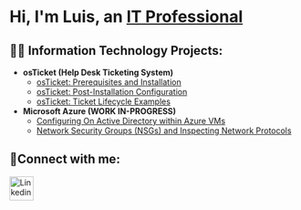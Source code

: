 
<!--
**King-Gon1611/King-Gon1611** is a ✨ _special_ ✨ repository because its `README.md` (this file) appears on your GitHub profile.

Here are some ideas to get you started:

- 🔭 I’m currently working on Comptia A+...
- 🌱 I’m currently learning about Cloud Computing...
- 👯 I’m looking to collaborate on artrificial intelligence...
- 🤔 I’m looking for help with searching for positions for beginners ...
- 💬 Ask me about ...
- 📫 How to reach me: ...
- 😄 Pronouns: ...
- ⚡ Fun fact: ...
-->
<h1>Hi, I'm Luis, an <a href="https://www.linkedin.com/in/luis-gonzalez-salas-976642205/">IT Professional</a>
  </h1>

<h2>👨‍💻 Information Technology Projects:</h2>

- <b>osTicket (Help Desk Ticketing System)</b>
  - [osTicket: Prerequisites and Installation](https://github.com/King-Gon1611/_osTicketpre)
  - [osTicket: Post-Installation Configuration](https://github.com/King-Gon1611/post-install-config)
  - [osTicket: Ticket Lifecycle Examples](https://github.com/joshmadakorcc/ticket-lifecycle)
- <b>Microsoft Azure (WORK IN-PROGRESS)</b>
  - [Configuring On Active Directory within Azure VMs](https://github.com/King-Gon1611/Microsoft-Azure/blob/main/README.md)
  - [Network Security Groups (NSGs) and Inspecting Network Protocols](https://github.com/King-Gon1611/Azure-Network-Protocols)

<h2>🤳Connect with me:</h2>



<a href="https://www.linkedin.com/in/king-gon1611/"><img src="![download](https://github.com/user-attachments/assets/e7e64001-e5c4-48a5-a9c0-ddaabc2a3a75)" alt="Linkedin" style="width:42px;height:42px;"></a>
